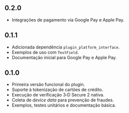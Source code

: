 ## 0.2.0
- Integrações de pagamento via Google Pay e Apple Pay.

## 0.1.1
- Adicionada dependência `plugin_platform_interface`.
- Exemplos de uso com `TextField`.
- Documentação inicial para Google Pay e Apple Pay.

## 0.1.0

- Primeira versão funcional do plugin.
- Suporte à tokenização de cartões de crédito.
- Execução de verificação 3‑D Secure 2 nativa.
- Coleta de *device data* para prevenção de fraudes.
- Exemplos, testes unitários e documentação básica.

